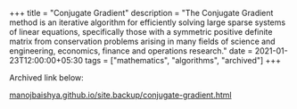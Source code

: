 +++
title = "Conjugate Gradient"
description = "The Conjugate Gradient method is an iterative algorithm for efficiently solving large sparse systems of linear equations, specifically those with a symmetric positive definite matrix from conservation problems arising in many fields of science and engineering, economics, finance and operations research."
date = 2021-01-23T12:00:00+05:30
tags = ["mathematics", "algorithms", "archived"]
+++

Archived link below:

[manojbaishya.github.io/site.backup/conjugate-gradient.html](https://manojbaishya.github.io/site.backup/conjugate-gradient.html)